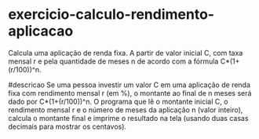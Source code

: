 # exercicio-calculo-rendimento-aplicacao
Calcula uma aplicação de renda fixa. A partir de valor inicial C, com taxa mensal r e pela quantidade de meses n de acordo com a fórmula C*(1+(r/100))^n.

#descricao
Se uma pessoa investir um valor C em uma aplicação de renda fixa com rendimento mensal r (em %), o montante ao final de n meses será dado por C*(1+(r/100))^n. O programa que lê o montante inicial C, o rendimento mensal r e o número de meses da aplicação n (valor inteiro), calcula o montante final e imprime o resultado na tela (usando duas casas decimais para mostrar os centavos).
